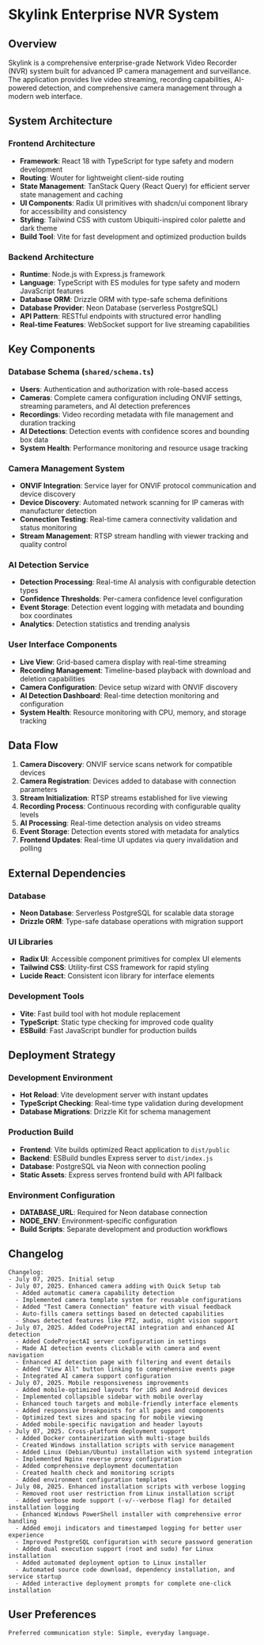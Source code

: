 # Skylink Enterprise NVR System

## Overview

Skylink is a comprehensive enterprise-grade Network Video Recorder (NVR) system built for advanced IP camera management and surveillance. The application provides live video streaming, recording capabilities, AI-powered detection, and comprehensive camera management through a modern web interface.

## System Architecture

### Frontend Architecture
- **Framework**: React 18 with TypeScript for type safety and modern development
- **Routing**: Wouter for lightweight client-side routing
- **State Management**: TanStack Query (React Query) for efficient server state management and caching
- **UI Components**: Radix UI primitives with shadcn/ui component library for accessibility and consistency
- **Styling**: Tailwind CSS with custom Ubiquiti-inspired color palette and dark theme
- **Build Tool**: Vite for fast development and optimized production builds

### Backend Architecture
- **Runtime**: Node.js with Express.js framework
- **Language**: TypeScript with ES modules for type safety and modern JavaScript features
- **Database ORM**: Drizzle ORM with type-safe schema definitions
- **Database Provider**: Neon Database (serverless PostgreSQL)
- **API Pattern**: RESTful endpoints with structured error handling
- **Real-time Features**: WebSocket support for live streaming capabilities

## Key Components

### Database Schema (`shared/schema.ts`)
- **Users**: Authentication and authorization with role-based access
- **Cameras**: Complete camera configuration including ONVIF settings, streaming parameters, and AI detection preferences
- **Recordings**: Video recording metadata with file management and duration tracking
- **AI Detections**: Detection events with confidence scores and bounding box data
- **System Health**: Performance monitoring and resource usage tracking

### Camera Management System
- **ONVIF Integration**: Service layer for ONVIF protocol communication and device discovery
- **Device Discovery**: Automated network scanning for IP cameras with manufacturer detection
- **Connection Testing**: Real-time camera connectivity validation and status monitoring
- **Stream Management**: RTSP stream handling with viewer tracking and quality control

### AI Detection Service
- **Detection Processing**: Real-time AI analysis with configurable detection types
- **Confidence Thresholds**: Per-camera confidence level configuration
- **Event Storage**: Detection event logging with metadata and bounding box coordinates
- **Analytics**: Detection statistics and trending analysis

### User Interface Components
- **Live View**: Grid-based camera display with real-time streaming
- **Recording Management**: Timeline-based playback with download and deletion capabilities
- **Camera Configuration**: Device setup wizard with ONVIF discovery
- **AI Detection Dashboard**: Real-time detection monitoring and configuration
- **System Health**: Resource monitoring with CPU, memory, and storage tracking

## Data Flow

1. **Camera Discovery**: ONVIF service scans network for compatible devices
2. **Camera Registration**: Devices added to database with connection parameters
3. **Stream Initialization**: RTSP streams established for live viewing
4. **Recording Process**: Continuous recording with configurable quality levels
5. **AI Processing**: Real-time detection analysis on video streams
6. **Event Storage**: Detection events stored with metadata for analytics
7. **Frontend Updates**: Real-time UI updates via query invalidation and polling

## External Dependencies

### Database
- **Neon Database**: Serverless PostgreSQL for scalable data storage
- **Drizzle ORM**: Type-safe database operations with migration support

### UI Libraries
- **Radix UI**: Accessible component primitives for complex UI elements
- **Tailwind CSS**: Utility-first CSS framework for rapid styling
- **Lucide React**: Consistent icon library for interface elements

### Development Tools
- **Vite**: Fast build tool with hot module replacement
- **TypeScript**: Static type checking for improved code quality
- **ESBuild**: Fast JavaScript bundler for production builds

## Deployment Strategy

### Development Environment
- **Hot Reload**: Vite development server with instant updates
- **TypeScript Checking**: Real-time type validation during development
- **Database Migrations**: Drizzle Kit for schema management

### Production Build
- **Frontend**: Vite builds optimized React application to `dist/public`
- **Backend**: ESBuild bundles Express server to `dist/index.js`
- **Database**: PostgreSQL via Neon with connection pooling
- **Static Assets**: Express serves frontend build with API fallback

### Environment Configuration
- **DATABASE_URL**: Required for Neon database connection
- **NODE_ENV**: Environment-specific configuration
- **Build Scripts**: Separate development and production workflows

## Changelog

```
Changelog:
- July 07, 2025. Initial setup
- July 07, 2025. Enhanced camera adding with Quick Setup tab
  - Added automatic camera capability detection
  - Implemented camera template system for reusable configurations
  - Added "Test Camera Connection" feature with visual feedback
  - Auto-fills camera settings based on detected capabilities
  - Shows detected features like PTZ, audio, night vision support
- July 07, 2025. Added CodeProjectAI integration and enhanced AI detection
  - Added CodeProjectAI server configuration in settings
  - Made AI detection events clickable with camera and event navigation
  - Enhanced AI detection page with filtering and event details
  - Added "View All" button linking to comprehensive events page
  - Integrated AI camera support configuration
- July 07, 2025. Mobile responsiveness improvements
  - Added mobile-optimized layouts for iOS and Android devices
  - Implemented collapsible sidebar with mobile overlay
  - Enhanced touch targets and mobile-friendly interface elements
  - Added responsive breakpoints for all pages and components
  - Optimized text sizes and spacing for mobile viewing
  - Added mobile-specific navigation and header layouts
- July 07, 2025. Cross-platform deployment support
  - Added Docker containerization with multi-stage builds
  - Created Windows installation scripts with service management
  - Added Linux (Debian/Ubuntu) installation with systemd integration
  - Implemented Nginx reverse proxy configuration
  - Added comprehensive deployment documentation
  - Created health check and monitoring scripts
  - Added environment configuration templates
- July 08, 2025. Enhanced installation scripts with verbose logging
  - Removed root user restriction from Linux installation script
  - Added verbose mode support (-v/--verbose flag) for detailed installation logging
  - Enhanced Windows PowerShell installer with comprehensive error handling
  - Added emoji indicators and timestamped logging for better user experience
  - Improved PostgreSQL configuration with secure password generation
  - Added dual execution support (root and sudo) for Linux installation
  - Added automated deployment option to Linux installer
  - Automated source code download, dependency installation, and service startup
  - Added interactive deployment prompts for complete one-click installation
```

## User Preferences

```
Preferred communication style: Simple, everyday language.
```